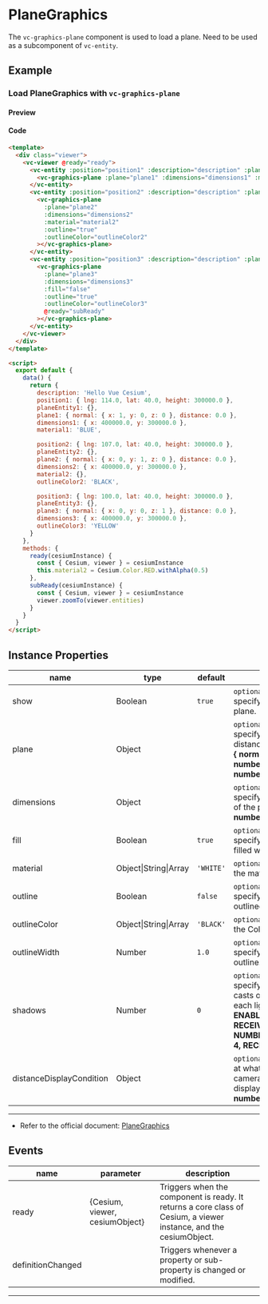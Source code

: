 # PlaneGraphics

The `vc-graphics-plane` component is used to load a plane. Need to be used as a subcomponent of `vc-entity`.

## Example

### Load PlaneGraphics with `vc-graphics-plane`

#### Preview

<doc-preview>
  <template>
    <div class="viewer">
      <vc-viewer @ready="ready">
        <vc-entity :position="position1" :description="description" :plane.sync="planeEntity1">
          <vc-graphics-plane :plane="plane1" :dimensions="dimensions1" :material="material1"></vc-graphics-plane>
        </vc-entity>
        <vc-entity :position="position2" :description="description" :plane.sync="planeEntity2">
          <vc-graphics-plane
            :plane="plane2"
            :dimensions="dimensions2"
            :material="material2"
            :outline="true"
            :outlineColor="outlineColor2"
          ></vc-graphics-plane>
        </vc-entity>
        <vc-entity :position="position3" :description="description" :plane.sync="planeEntity3">
          <vc-graphics-plane
            :plane="plane3"
            :dimensions="dimensions3"
            :fill="false"
            :outline="true"
            :outlineColor="outlineColor3"
            @ready="subReady"
          ></vc-graphics-plane>
        </vc-entity>
      </vc-viewer>
    </div>
  </template>

  <script>
    export default {
      data() {
        return {
          description: 'Hello Vue Cesium',
          position1: { lng: 114.0, lat: 40.0, height: 300000.0 },
          planeEntity1: {},
          plane1: { normal: { x: 1, y: 0, z: 0 }, distance: 0.0 },
          dimensions1: { x: 400000.0, y: 300000.0 },
          material1: 'BLUE',

          position2: { lng: 107.0, lat: 40.0, height: 300000.0 },
          planeEntity2: {},
          plane2: { normal: { x: 0, y: 1, z: 0 }, distance: 0.0 },
          dimensions2: { x: 400000.0, y: 300000.0 },
          material2: {},
          outlineColor2: 'BLACK',

          position3: { lng: 100.0, lat: 40.0, height: 300000.0 },
          planeEntity3: {},
          plane3: { normal: { x: 0, y: 0, z: 1 }, distance: 0.0 },
          dimensions3: { x: 400000.0, y: 300000.0 },
          outlineColor3: 'YELLOW'
        }
      },
      methods: {
        ready(cesiumInstance) {
          const { Cesium, viewer } = cesiumInstance
          this.material2 = Cesium.Color.RED.withAlpha(0.5)
        },
        subReady(cesiumInstance) {
          const { Cesium, viewer } = cesiumInstance
          viewer.zoomTo(viewer.entities)
        }
      }
    }
  </script>
</doc-preview>

#### Code

```html
<template>
  <div class="viewer">
    <vc-viewer @ready="ready">
      <vc-entity :position="position1" :description="description" :plane.sync="planeEntity1">
        <vc-graphics-plane :plane="plane1" :dimensions="dimensions1" :material="material1"></vc-graphics-plane>
      </vc-entity>
      <vc-entity :position="position2" :description="description" :plane.sync="planeEntity2">
        <vc-graphics-plane
          :plane="plane2"
          :dimensions="dimensions2"
          :material="material2"
          :outline="true"
          :outlineColor="outlineColor2"
        ></vc-graphics-plane>
      </vc-entity>
      <vc-entity :position="position3" :description="description" :plane.sync="planeEntity3">
        <vc-graphics-plane
          :plane="plane3"
          :dimensions="dimensions3"
          :fill="false"
          :outline="true"
          :outlineColor="outlineColor3"
          @ready="subReady"
        ></vc-graphics-plane>
      </vc-entity>
    </vc-viewer>
  </div>
</template>

<script>
  export default {
    data() {
      return {
        description: 'Hello Vue Cesium',
        position1: { lng: 114.0, lat: 40.0, height: 300000.0 },
        planeEntity1: {},
        plane1: { normal: { x: 1, y: 0, z: 0 }, distance: 0.0 },
        dimensions1: { x: 400000.0, y: 300000.0 },
        material1: 'BLUE',

        position2: { lng: 107.0, lat: 40.0, height: 300000.0 },
        planeEntity2: {},
        plane2: { normal: { x: 0, y: 1, z: 0 }, distance: 0.0 },
        dimensions2: { x: 400000.0, y: 300000.0 },
        material2: {},
        outlineColor2: 'BLACK',

        position3: { lng: 100.0, lat: 40.0, height: 300000.0 },
        planeEntity3: {},
        plane3: { normal: { x: 0, y: 0, z: 1 }, distance: 0.0 },
        dimensions3: { x: 400000.0, y: 300000.0 },
        outlineColor3: 'YELLOW'
      }
    },
    methods: {
      ready(cesiumInstance) {
        const { Cesium, viewer } = cesiumInstance
        this.material2 = Cesium.Color.RED.withAlpha(0.5)
      },
      subReady(cesiumInstance) {
        const { Cesium, viewer } = cesiumInstance
        viewer.zoomTo(viewer.entities)
      }
    }
  }
</script>
```

## Instance Properties

<!-- prettier-ignore -->
| name | type | default | description |
| ---- | ---- | ------- | ----------- |
| show | Boolean | `true` | `optional` A boolean Property specifying the visibility of the plane. |
| plane | Object | | `optional` A Plane Property specifying the normal and distance for the plane. **structure: { normal: { x: number, y: number, z: number }, distance: number }** |
| dimensions | Object | | `optional` A Cartesian2 Property specifying the width and height of the plane. **structure: { x: number, y: number }** |
| fill | Boolean | `true` | `optional` A boolean Property specifying whether the plane is filled with the provided material. |
| material | Object\|String\|Array | `'WHITE'` | `optional` A Property specifying the material used to fill the plane. |
| outline | Boolean | `false` | `optional` A boolean Property specifying whether the plane is outlined. |
| outlineColor | Object\|String\|Array | `'BLACK'` | `optional` A Property specifying the Color of the outline. |
| outlineWidth | Number | `1.0` | `optional` A numeric Property specifying the width of the outline. |
| shadows | Number | `0` | `optional` An enum Property specifying whether the plane casts or receives shadows from each light source. **DISABLED: 0, ENABLED: 1, CAST_ONLY: 2, RECEIVE_ONLY: 3, NUMBER_OF_SHADOW_MODES: 4, RECEIVE_ONLY: 3** |
| distanceDisplayCondition | Object | | `optional` A Property specifying at what distance from the camera that this plane will be displayed. **structure: { near: number, far: number }** |

---

- Refer to the official document: [PlaneGraphics](https://cesium.com/docs/cesiumjs-ref-doc/PlaneGraphics.html)

## Events

<!-- prettier-ignore -->
| name | parameter | description |
| ----- | ------------------------------ | ----------------------------------------------------------------------------------------------------------------- |
| ready | {Cesium, viewer, cesiumObject} | Triggers when the component is ready. It returns a core class of Cesium, a viewer instance, and the cesiumObject. |
| definitionChanged | | Triggers whenever a property or sub-property is changed or modified. |

---
